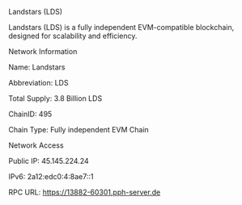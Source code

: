 Landstars (LDS)

Landstars (LDS) is a fully independent EVM-compatible blockchain, designed for scalability and efficiency.

Network Information

Name: Landstars

Abbreviation: LDS

Total Supply: 3.8 Billion LDS

ChainID: 495

Chain Type: Fully independent EVM Chain

Network Access

Public IP: 45.145.224.24

IPv6: 2a12:edc0:4:8ae7::1

RPC URL: https://13882-60301.pph-server.de
